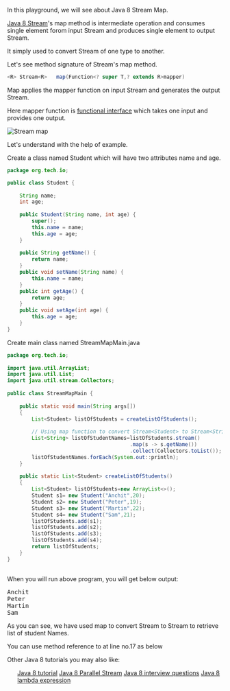 In this playground, we will see about Java 8 Stream Map.

<a href="https://java2blog.com/java-8-stream/" target="_blank" rel="noopener noreferrer">Java 8 Stream</a>'s map method is intermediate operation and consumes single element forom input Stream and produces single element to output Stream.

It simply used to convert Stream of one type to another.

Let's see method signature of Stream's map method.

```java
<R> Stream<R>	map(Function<? super T,? extends R>mapper)
```
Map applies the mapper function on input Stream and generates the output Stream.

Here mapper function is <a href="https://java2blog.com/java-8-functional-interface-example/" target="_blank" rel="noopener noreferrer">functional interface</a> which takes one input and provides one output.

![Stream map](https://java2blog.com/wp-content/uploads/2020/10/StreamMap.jpg)

Let's understand with the help of example.

Create a class named Student which will have two attributes name and age.
```java
package org.tech.io;

public class Student {
	
	String name;
	int age;
	
	public Student(String name, int age) {
		super();
		this.name = name;
		this.age = age;
	}
	
	public String getName() {
		return name;
	}
	public void setName(String name) {
		this.name = name;
	}
	public int getAge() {
		return age;
	}
	public void setAge(int age) {
		this.age = age;
	}
}

```
Create main class named StreamMapMain.java
```java
package org.tech.io;
 
import java.util.ArrayList;
import java.util.List;
import java.util.stream.Collectors;
 
public class StreamMapMain {
 
	public static void main(String args[])
	{
		List<Student> listOfStudents = createListOfStudents();
		
		// Using map function to convert Stream<Student> to Stream<String>
		List<String> listOfStudentNames=listOfStudents.stream()
										.map(s -> s.getName()) 
										.collect(Collectors.toList());
		listOfStudentNames.forEach(System.out::println);
	}		
	
	public static List<Student> createListOfStudents()
	{
		List<Student> listOfStudents=new ArrayList<>();
		Student s1= new Student("Anchit",20);
		Student s2= new Student("Peter",19);
		Student s3= new Student("Martin",22);
		Student s4= new Student("Sam",21);
		listOfStudents.add(s1);
		listOfStudents.add(s2);
		listOfStudents.add(s3);
		listOfStudents.add(s4);
		return listOfStudents;
	}
}
 
```
When you will run above program, you will get below output:
<pre>
Anchit
Peter
Martin
Sam
</pre>
As you can see, we have used map to convert Stream<Student> to Stream<String> to retrieve list of student Names.

You can use method reference to at line no.17 as below

Other Java 8 tutorials you may also like:
<ul>
<a href="https://java2blog.com/java-8-tutorial/" target="_blank" rel="noopener noreferrer">Java 8 tutorial</a>
<a href="https://java2blog.com/java-8-parallel-stream/" target="_blank" rel="noopener noreferrer">Java 8 Parallel Stream</a>
<a href="https://java2blog.com/java-8-interview-questions/" target="_blank" rel="noopener noreferrer">Java 8 interview questions</a>
<a href="https://java2blog.com/lambda-expressions-in-java-8/" target="_blank" rel="noopener noreferrer">Java 8 lambda expression</a>
</ul>

